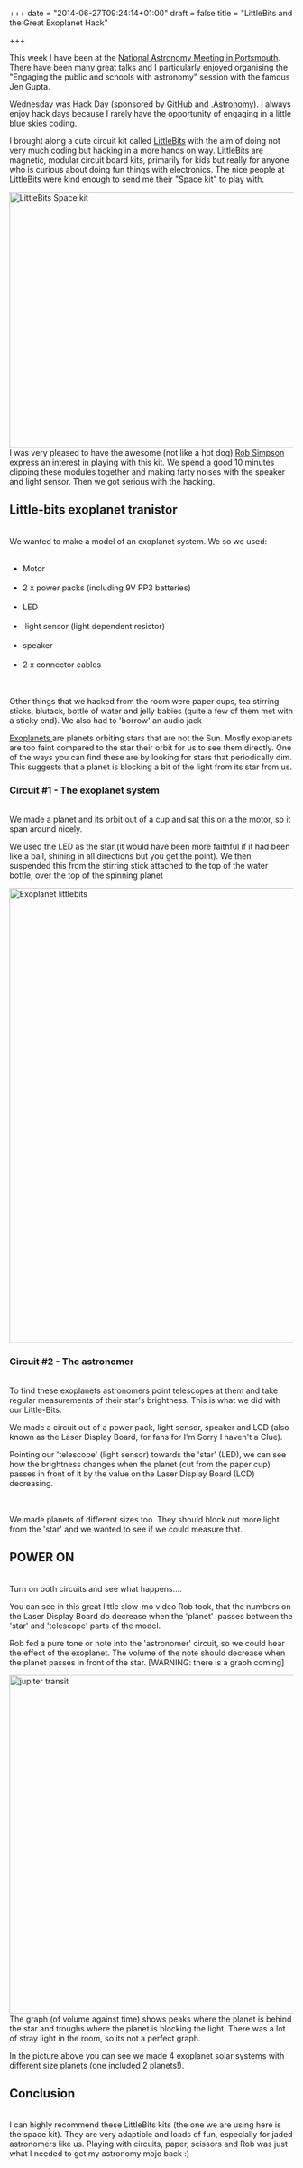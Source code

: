 +++
date = "2014-06-27T09:24:14+01:00"
draft = false
title = "LittleBits and the Great Exoplanet Hack"

+++

<p>This week I have been at the <a href="http://www.nam2014.org.uk">National Astronomy Meeting in Portsmouth</a>. There have been many great talks and I particularly enjoyed organising the "Engaging the public and schools with astronomy" session with the famous Jen Gupta.</p>

<p>Wednesday was Hack Day (sponsored by <a href="http://guthub.com">GitHub</a> and <a href="http://dotastronomy.com">.Astronomy</a>). I always enjoy hack days because I rarely have the opportunity of engaging in a little blue skies coding.</p>

<p>I brought along a cute circuit kit called <a href="http://littlebits.cc/">LittleBits</a> with the aim of doing not very much coding but hacking in a more hands on way. LittleBits are magnetic, modular circuit board kits, primarily for kids but really for anyone who is curious about doing fun things with electronics. The nice people at LittleBits were kind enough to send me their "Space kit" to play with.</p>

<p><a href="http://darkmattersheep.net/media/2014/06/2014-06-27-10.21.59.jpg"><img alt="LittleBits Space kit" class="aligncenter size-large wp-image-792" height="453" src="http://darkmattersheep.net/media/2014/06/2014-06-27-10.21.59-1024x768.jpg" width="604" /></a>I was very pleased to have the awesome (not like a hot dog) <a href="http://orbitingfrog.com">Rob Simpson</a> express an interest in playing with this kit. We spend a good 10 minutes clipping these modules together and making farty noises with the speaker and light sensor. Then we got serious with the hacking.<br /><h2>Little-bits exoplanet tranistor</h2><br />We wanted to make a model of an exoplanet system. We so we used:<br /><ul><br />	<li>Motor</li><br />	<li>2 x power packs (including 9V PP3 batteries)</li><br />	<li>LED</li><br />	<li>&#160;light sensor (light dependent resistor)</li><br />	<li>speaker</li><br />	<li>2 x connector cables</li><br /></ul><br />Other things that we hacked from the room were paper cups, tea stirring sticks, blutack, bottle of water and jelly babies (quite a few of them met with a sticky end). We also had to 'borrow' an audio jack</p>

<p><a href="http://lcogt.net/spacebook/exoplanets">Exoplanets </a>are planets orbiting stars that are not the Sun. Mostly exoplanets are too faint compared to the star their orbit for us to see them directly. One of the ways you can find these are by looking for stars that periodically dim. This suggests that a planet is blocking a bit of the light from its star from us.<br /><h3>Circuit #1 - The exoplanet system</h3><br />We made a planet and its orbit out of a cup and sat this on a the motor, so it span around nicely.</p>

<p>We used the LED as the star (it would have been more faithful if it had been like a ball, shining in all directions but you get the point). We then suspended this from the stirring stick attached to the top of the water bottle, over the top of the spinning planet</p>

<p><a href="http://darkmattersheep.net/media/2014/06/2014-06-25-10.28.21.jpg"><img alt="Exoplanet littlebits" class="aligncenter size-large wp-image-788" height="805" src="http://darkmattersheep.net/media/2014/06/2014-06-25-10.28.21-768x1024.jpg" width="604" /></a><br /><h3>Circuit #2 - The astronomer</h3><br />To find these exoplanets astronomers point telescopes at them and take regular measurements of their star's brightness. This is what we did with our Little-Bits.</p>

<p>We made a circuit out of a power pack, light sensor, speaker and LCD (also known as the Laser Display Board, for fans for I'm Sorry I haven't a Clue).</p>

<p>Pointing our 'telescope' (light sensor) towards the 'star' (LED), we can see how the brightness changes when the planet (cut from the paper cup) passes in front of it by the value on the Laser Display Board (LCD) decreasing.<br /><h2></h2><br />We made planets of different sizes too. They should block out more light from the 'star' and we wanted to see if we could measure that.<br /><h2>POWER ON</h2><br />Turn on both circuits and see what happens....</p>

<p>You can see in this great little slow-mo video Rob took, that the numbers on the Laser Display Board do decrease when the 'planet'&#160; passes between the 'star' and 'telescope' parts of the model.</p>

<p>Rob fed a pure tone or note into the 'astronomer' circuit, so we could hear the effect of the exoplanet. The volume of the note should decrease when the planet passes in front of the star. [WARNING: there is a graph coming]</p>

<p><a href="http://darkmattersheep.net/media/2014/06/jupiter.png"><img alt="jupiter transit" class="aligncenter size-full wp-image-791" height="600" src="http://darkmattersheep.net/media/2014/06/jupiter.png" width="800" /></a>The graph (of volume against time) shows peaks where the planet is behind the star and troughs where the planet is blocking the light. There was a lot of stray light in the room, so its not a perfect graph.</p>

<p>In the picture above you can see we made 4 exoplanet solar systems with different size planets (one included 2 planets!).<br /><h2>Conclusion</h2><br />I can highly recommend these LittleBits kits (the one we are using here is the space kit). They are very adaptible and loads of fun, especially for jaded astronomers like us. Playing with circuits, paper, scissors and Rob was just what I needed to get my astronomy mojo back :)</p>